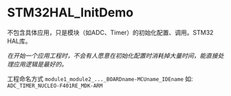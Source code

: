 # STM32HAL_InitDemo
不包含具体应用，只是模块（如ADC、Timer）的初始化配置、调用。STM32 HAL库。

*在开始一个应用工程时，不会有人愿意在初始化配置时消耗掉大量时间，能直接处理应用逻辑是最好的。*

工程命名方式
`module1_module2_..._BOARDname-MCUname_IDEname`
如: `ADC_TIMER_NUCLEO-F401RE_MDK-ARM`